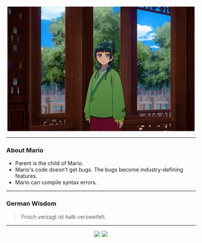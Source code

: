 <p align="center">
  <img src="assets/maomao.gif" />
</p>

---

### About Mario
- Parent is the child of Mario.
- Mario's code doesn't get bugs. The bugs become industry-defining features.
- Mario can compile syntax errors.

---

### German Wisdom
> Frisch verzagt ist halb verzweifelt.

---

<p align="center">
  <a>
    <img height="180em" src="https://github-readme-stats-eight-theta.vercel.app/api?username=Torfkopp&show_icons=true&theme=dark&include_all_commits=true&count_private=true"/>
  </a>
  <a href="https://github.com/Torfkopp?tab=repositories">
    <img height="180em" src="https://github-readme-stats-eight-theta.vercel.app/api/top-langs/?username=torfkopp&layout=compact&theme=dark&langs_count=8&hide=java"/>
  </a>
</p>
